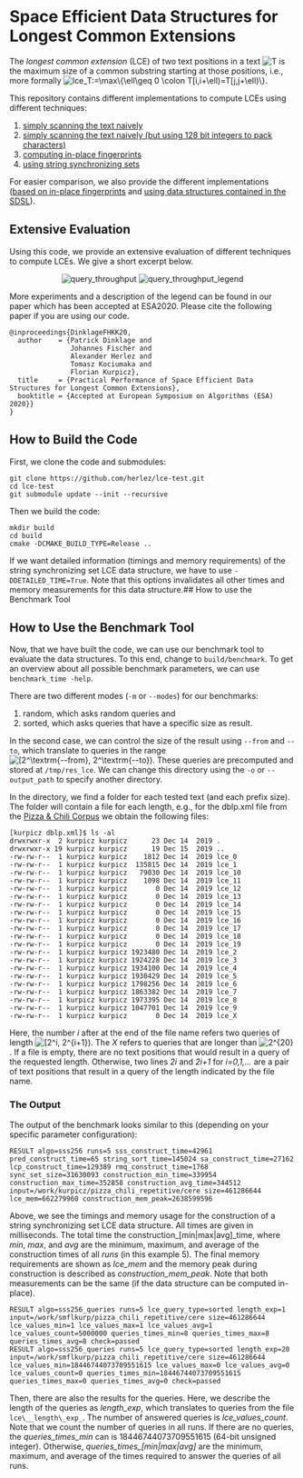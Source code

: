 # Space Efficient Data Structures for Longest Common Extensions

The _longest common extension_ (LCE) of two text positions in a text <img src=
"https://render.githubusercontent.com/render/math?math=%5Cdisplaystyle+T" 
alt="T"> is the maximum size of a common substring starting at those positions, i.e., more formally <img src=
"https://render.githubusercontent.com/render/math?math=%5Cdisplaystyle+lce_T%3A%3D%5Cmax%5C%7B%5Cell%5Cgeq+0+%5Ccolon+T%5Bi%2Ci%2B%5Cell%29%3DT%5Bj%2Cj%2B%5Cell%29%5C%7D" 
alt="lce_T:=\max\{\ell\geq 0 \colon T[i,i+\ell)=T[j,j+\ell)\}">.

This repository contains different implementations to compute LCEs using different techniques:

1. [simply scanning the text naively](lce-test/lce_naive_ultra.hpp)
2. [simply scanning the text naively (but using 128 bit integers to pack characters)](lce-test/lce_naive.hpp)
3. [computing in-place fingerprints](lce-test/lce_prezza.hpp)
4. [using string synchronizing sets](lce-test/lce_semi_synchroniing_sets.hpp)

For easier comparison, we also provide the different implementations ([based on in-place fingerprints](lce-test/lce_prezza_mersenne.hpp) and [using data structures contained in the SDSL](lce-test/lce_sdsl_cst.hpp)).


## Extensive Evaluation
Using this code, we provide an extensive evaluation of different techniques to compute LCEs.
We give a short excerpt below.

  <p align="center">
    <img src="https://raw.githubusercontent.com/kurpicz/lce-test/master/.images/query_throughput_esa.png" alt="query_throughput">
    <img src="https://raw.githubusercontent.com/kurpicz/lce-test/master/.images/query_throughput_esa_legend.png" alt="query_throughput_legend">
  </p>
  
More experiments and a description of the legend can be found in our paper which has been accepted at ESA2020. Please cite the following paper if you are using our code.

```
@inproceedings{DinklageFHKK20,
  author    = {Patrick Dinklage and
               Johannes Fischer and
               Alexander Herlez and
               Tomasz Kociumaka and
               Florian Kurpicz},
  title     = {Practical Performance of Space Efficient Data Structures for Longest Common Extensions},
  booktitle = {Accepted at European Symposium on Algorithms (ESA) 2020}}
}
```

## How to Build the Code

First, we clone the code and submodules:
```
git clone https://github.com/herlez/lce-test.git
cd lce-test
git submodule update --init --recursive
```
Then we build the code:
```
mkdir build
cd build
cmake -DCMAKE_BUILD_TYPE=Release ..
```
If we want detailed information (timings and memory requirements) of the string synchronizing set LCE data structure, we have to use ``-DDETAILED_TIME=True``.
Note that this options invalidates all other times and memory measurements for this data structure.## How to use the Benchmark Tool

## How to Use the Benchmark Tool

Now, that we have built the code, we can use our benchmark tool to evaluate the data structures.
To this end, change to ``build/benchmark``.
To get an overview about all possible benchmark parameters, we can use ``benchmark_time -help``.

There are two different modes (``-m`` or ``--modes``) for our benchmarks:
1. random, which asks random queries and
2. sorted, which asks queries that have a specific size as result.

In the second case, we can control the size of the result using ``--from`` and ``--to``, which translate to queries in the range <img src="https://render.githubusercontent.com/render/math?math=%5Ctextstyle+%5B2%5E%5Ctextrm%7B--from%7D%2C+2%5E%5Ctextrm%7B--to%7D%29" 
alt="[2^\textrm{--from}, 2^\textrm{--to})">.
These queries are precomputed and stored at ``/tmp/res_lce``.
We can change this directory using the ``-o`` or ``--output_path`` to specify another directory.

In the directory, we find a folder for each tested text (and each prefix size). The folder will contain a file for each length, e.g., for the dblp.xml file from the [Pizza & Chili Corpus](http://pizzachili.dcc.uchile.cl/) we obtain the following files:

```
[kurpicz dblp.xml]$ ls -al
drwxrwxr-x  2 kurpicz kurpicz      23 Dec 14  2019 .
drwxrwxr-x 19 kurpicz kurpicz      19 Dec 15  2019 ..
-rw-rw-r--  1 kurpicz kurpicz    1812 Dec 14  2019 lce_0
-rw-rw-r--  1 kurpicz kurpicz  135815 Dec 14  2019 lce_1
-rw-rw-r--  1 kurpicz kurpicz   79030 Dec 14  2019 lce_10
-rw-rw-r--  1 kurpicz kurpicz    1098 Dec 14  2019 lce_11
-rw-rw-r--  1 kurpicz kurpicz       0 Dec 14  2019 lce_12
-rw-rw-r--  1 kurpicz kurpicz       0 Dec 14  2019 lce_13
-rw-rw-r--  1 kurpicz kurpicz       0 Dec 14  2019 lce_14
-rw-rw-r--  1 kurpicz kurpicz       0 Dec 14  2019 lce_15
-rw-rw-r--  1 kurpicz kurpicz       0 Dec 14  2019 lce_16
-rw-rw-r--  1 kurpicz kurpicz       0 Dec 14  2019 lce_17
-rw-rw-r--  1 kurpicz kurpicz       0 Dec 14  2019 lce_18
-rw-rw-r--  1 kurpicz kurpicz       0 Dec 14  2019 lce_19
-rw-rw-r--  1 kurpicz kurpicz 1923480 Dec 14  2019 lce_2
-rw-rw-r--  1 kurpicz kurpicz 1924228 Dec 14  2019 lce_3
-rw-rw-r--  1 kurpicz kurpicz 1934100 Dec 14  2019 lce_4
-rw-rw-r--  1 kurpicz kurpicz 1930429 Dec 14  2019 lce_5
-rw-rw-r--  1 kurpicz kurpicz 1798256 Dec 14  2019 lce_6
-rw-rw-r--  1 kurpicz kurpicz 1863382 Dec 14  2019 lce_7
-rw-rw-r--  1 kurpicz kurpicz 1973395 Dec 14  2019 lce_8
-rw-rw-r--  1 kurpicz kurpicz 1047701 Dec 14  2019 lce_9
-rw-rw-r--  1 kurpicz kurpicz       0 Dec 14  2019 lce_X
```

Here, the number _i_ after at the end of the file name refers two queries of length <img src=
"https://render.githubusercontent.com/render/math?math=%5Ctextstyle+%5B2%5Ei%2C+2%5E%7Bi%2B1%7D%29" 
alt="[2^i, 2^{i+1})">. The _X_ refers to queries that are longer than <img src=
"https://render.githubusercontent.com/render/math?math=%5Ctextstyle+2%5E%7B20%7D" 
alt="2^{20}">. If a file is empty, there are no text positions that would result in a query of the requested length.
Otherwise, two lines _2i_ and _2i+1_ for _i=0,1,..._ are a pair of text positions that result in a query of the length indicated by the file name.

### The Output

The output of the benchmark looks similar to this (depending on your specific parameter configuration):

```
RESULT algo=sss256 runs=5 sss_construct_time=42961 pred_construct_time=65 string_sort_time=145024 sa_construct_time=27162 lcp_construct_time=129389 rmq_construct_time=1768 sync_set_size=31630093 construction_min_time=339954 construction_max_time=352858 construction_avg_time=344512 input=/work/kurpicz/pizza_chili_repetitive/cere size=461286644 lce_mem=662279960 construction_mem_peak=2638599596
```

Above, we see the timings and memory usage for the construction of a string synchronizing set LCE data structure. All times are given in milliseconds. The total time the construction\_[min|max|avg]\_time, where _min_, _max_, and _avg_ are the minimum, maximum, and average of the construction times of all _runs_ (in this example 5). The final memory requirements are shown as _lce\_mem_ and the memory peak during construction is described as _construction\_mem\_peak_. Note that both measurements can be the same (if the data structure can be computed in-place).

```
RESULT algo=sss256_queries runs=5 lce_query_type=sorted length_exp=1 input=/work/smflkurp/pizza_chili_repetitive/cere size=461286644 lce_values_min=1 lce_values_max=1 lce_values_avg=1 lce_values_count=5000000 queries_times_min=8 queries_times_max=8 queries_times_avg=8 check=passed 
RESULT algo=sss256_queries runs=5 lce_query_type=sorted length_exp=20 input=/work/smflkurp/pizza_chili_repetitive/cere size=461286644 lce_values_min=18446744073709551615 lce_values_max=0 lce_values_avg=0 lce_values_count=0 queries_times_min=18446744073709551615 queries_times_max=0 queries_times_avg=0 check=passed
```
Then, there are also the results for the queries. Here, we describe the length of the queries as _length_exp_, which translates to queries from the file ``lce\__length\_exp_``. The number of answered queries is _lce\_values\_count_. Note that we count the number of queries in all runs. If there are no queries, the _queries\_times\_min_ can is 18446744073709551615 (64-bit unsigned integer). Otherwise, _queries\_times\_[min|max|avg]_ are the minimum, maximum, and average of the times required to answer the queries of all runs.

